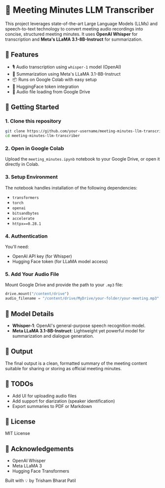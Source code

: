 # 📝 Meeting Minutes LLM Transcriber

This project leverages state-of-the-art Large Language Models (LLMs) and speech-to-text technology to convert meeting audio recordings into concise, structured meeting minutes. It uses **OpenAI Whisper** for transcription and **Meta's LLaMA 3.1-8B-Instruct** for summarization.

## 🔧 Features

- 🎙️ Audio transcription using `whisper-1` model (OpenAI)
- 🧠 Summarization using Meta's LLaMA 3.1-8B-Instruct
- 📦 Runs on Google Colab with easy setup
- 🔐 HuggingFace token integration
- 💾 Audio file loading from Google Drive

## 🚀 Getting Started

### 1. Clone this repository

```bash
git clone https://github.com/your-username/meeting-minutes-llm-transcriber.git
cd meeting-minutes-llm-transcriber
```

### 2. Open in Google Colab

Upload the `meeting_minutes.ipynb` notebook to your Google Drive, or open it directly in Colab.

### 3. Setup Environment

The notebook handles installation of the following dependencies:

- `transformers`
- `torch`
- `openai`
- `bitsandbytes`
- `accelerate`
- `httpx==0.28.1`

### 4. Authentication

You'll need:

- OpenAI API key (for Whisper)
- Hugging Face token (for LLaMA model access)

### 5. Add Your Audio File

Mount Google Drive and provide the path to your `.mp3` file:

```python
drive.mount("/content/drive")
audio_filename = "/content/drive/MyDrive/your-folder/your-meeting.mp3"
```

## 🧪 Model Details

- **Whisper-1**: OpenAI's general-purpose speech recognition model.
- **Meta LLaMA 3.1-8B-Instruct**: Lightweight yet powerful model for summarization and dialogue generation.

## 📄 Output

The final output is a clean, formatted summary of the meeting content suitable for sharing or storing as official meeting minutes.

## 📌 TODOs

- Add UI for uploading audio files
- Add support for diarization (speaker identification)
- Export summaries to PDF or Markdown

## 📜 License

MIT License

## 🙌 Acknowledgements

- OpenAI Whisper
- Meta LLaMA 3
- Hugging Face Transformers

Built with 💡 by Trisham Bharat Patil
